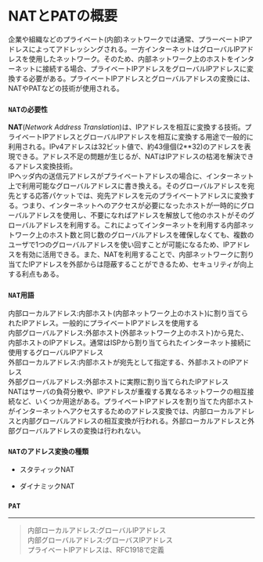 # NATとPATの概要
企業や組織などのプライベート(内部)ネットワークでは通常、プラーベートIPアドレスによってアドレッシングされる。一方インターネットはグローバルIPアドレスを使用したネットワーク。そのため、内部ネットワーク上のホストをインターネットに接続する場合、プライベートIPアドレスをグローバルIPアドレスに変換する必要がある。プライベートIPアドレスとグローバルアドレスの変換には、NATやPATなどの技術が使用される。

### `NATの必要性`
**NAT**(*Network Address Translation*)は、IPアドレスを相互に変換する技術。プライベートIPアドレスとグローバルIPアドレスを相互に変換する用途で一般的に利用される。IPv4アドレスは32ビット値で、約43億個(2**32)のアドレスを表現できる。アドレス不足の問題が生じるが、NATはIPアドレスの枯渇を解決できるアドレス変換技術。  
IPヘッダ内の送信元アドレスがプライベートアドレスの場合に、インターネット上で利用可能なグローバルアドレスに書き換える。そのグローバルアドレスを宛先とする応答パケットでは、宛先アドレスを元のプライベートアドレスに変換する。つまり、インターネットへのアクセスが必要になったホストが一時的にグローバルアドレスを使用し、不要になればアドレスを解放して他のホストがそのグローバルアドレスを利用する。これによってインターネットを利用する内部ネットワーク上のホスト数と同じ数のグローバルアドレスを確保しなくても、複数のユーザで1つのグローバルアドレスを使い回すことが可能になるため、IPアドレスを有効に活用できる。また、NATを利用することで、内部ネットワークに割り当てたIPアドレスを外部からは隠蔽することができるため、セキュリティが向上する利点もある。

### `NAT用語`
内部ローカルアドレス:内部ホスト(内部ネットワーク上のホスト)に割り当てられたIPアドレス。一般的にプライベートIPアドレスを使用する  
内部グローバルアドレス:外部ホスト(外部ネットワーク上のホスト)から見た、内部ホストのIPアドレス。通常はISPから割り当てられたインターネット接続に使用するグローバルIPアドレス  
外部ローカルアドレス:内部ホストが宛先として指定する、外部ホストのIPアドレス  
外部グローバルアドレス:外部ホストに実際に割り当てられたIPアドレス  
NATはサーバの負荷分散や、IPアドレスが重複する異なるネットワークの相互接続など、いくつか用途がある。プライベートIPアドレスを割り当てた内部ホストがインターネットへアクセスするためのアドレス変換では、内部ローカルアドレスと内部グローバルアドレスの相互変換が行われる。外部ローカルアドレスと外部グローバルアドレスの変換は行われない。

### `NATのアドレス変換の種類`

- スタティックNAT

- ダイナミックNAT

### `PAT`

---
> 内部ローカルアドレス:グローバルIPアドレス  
> 内部グローバルアドレス:グローバスIPアドレス  
> プライベートIPアドレスは、RFC1918で定義
